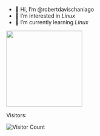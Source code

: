- 👋 Hi, I’m @robertdavischaniago
- 👀 I’m interested in *Linux*
- 🌱 I’m currently learning *Linux*

<a href="https://github.com/robertdavischaniago">
  <img height=200 align="center" src="https://streak-stats.demolab.com/?user=robertdavischaniago" />
</a>

Visitors:

![Visitor Count](https://profile-counter.glitch.me/robertdavischaniago/count.svg)
